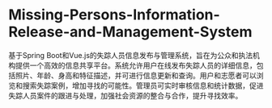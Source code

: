 # Missing-Persons-Information-Release-and-Management-System
基于Spring Boot和Vue.js的失踪人员信息发布与管理系统，旨在为公众和执法机构提供一个高效的信息共享平台。系统允许用户在线发布失踪人员的详细信息，包括照片、年龄、身高和特征描述，并可进行信息更新和查询。用户和志愿者可以浏览和搜索失踪案例，增加寻找的可能性。管理员可实时审核信息和统计数据，促进失踪人员案件的跟进与处理，加强社会资源的整合与合作，提升寻找效率。
